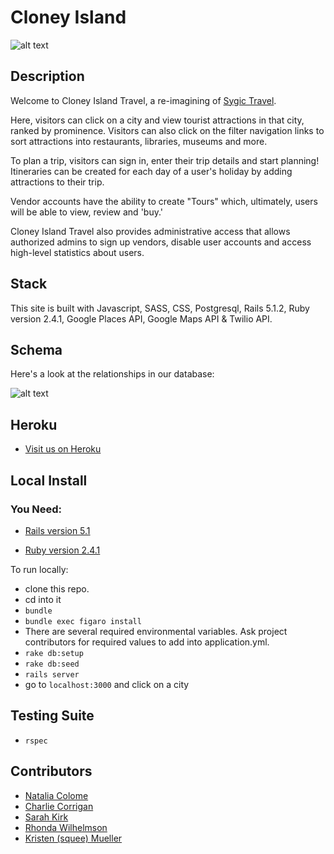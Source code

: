 # Cloney Island

![alt text](http://i.imgur.com/WlFozNA.png)

## Description

Welcome to Cloney Island Travel, a re-imagining of [Sygic Travel](https://travel.sygic.com). 

Here, visitors can click on a city and view tourist attractions in that city, ranked by prominence. Visitors can also click on the filter navigation links to sort attractions into restaurants, libraries, museums and more. 

To plan a trip, visitors can sign in, enter their trip details and start planning! Itineraries can be created for each day of a user's holiday by adding attractions to their trip. 

Vendor accounts have the ability to create "Tours" which, ultimately, users will be able to view, review and 'buy.' 

Cloney Island Travel also provides administrative access that allows authorized admins to sign up vendors, disable user accounts and access high-level statistics about users.

## Stack

This site is built with Javascript, SASS, CSS, Postgresql, Rails 5.1.2, Ruby version 2.4.1, Google Places API, Google Maps API & Twilio API.

## Schema

Here's a look at the relationships in our database: 

![alt text](http://i.imgur.com/8aGT3nP.png)

## Heroku

  * [Visit us on Heroku](https://stark-waters-79297.herokuapp.com/)

## Local Install

  ### You Need:
  * [Rails version 5.1](http://installrails.com/)

  * [Ruby version 2.4.1](https://www.ruby-lang.org/en/documentation/installation/)

To run locally:
  * clone this repo.
  * cd into it
  * ```bundle```
  * ```bundle exec figaro install```
  * There are several required environmental variables. Ask project contributors for required values to add into application.yml.
  * ```rake db:setup```
  * ```rake db:seed```
  * ```rails server```
  * go to ```localhost:3000``` and click on a city

## Testing Suite
* ```rspec```

## Contributors
* [Natalia Colome](https://github.com/nmcolome)
* [Charlie Corrigan](https://github.com/charliecorrigan)
* [Sarah Kirk](https://github.com/sarahdactyl71)
* [Rhonda Wilhelmson](https://github.com/rwilhel)
* [Kristen (squee) Mueller](https://github.com/squeemishly)
